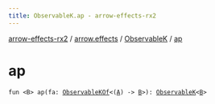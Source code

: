 ```yaml
---
title: ObservableK.ap - arrow-effects-rx2
---
```


[arrow-effects-rx2](../../index.html) / [arrow.effects](../index.html) / [ObservableK](index.html) / [ap](./ap.html)

# ap

`fun <B> ap(fa: `[`ObservableKOf`](../-observable-k-of.html)`<(`[`A`](index.html#A)`) -> `[`B`](ap.html#B)`>): `[`ObservableK`](index.html)`<`[`B`](ap.html#B)`>`